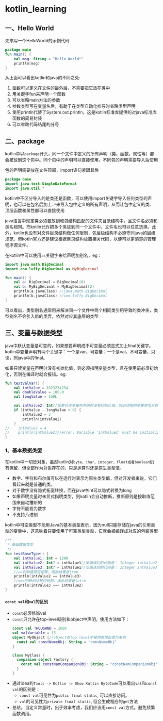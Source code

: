 # kotlin_learning

## 一、Hello World

先来写一个HelloWorld的示例代码
```kotlin
package main
fun main() {
    val msg: String = "Hello World!"
    println(msg)
}
```

从上面可以看出kotlin和java的不同之处:
1. 函数可以定义在文件的最外层，不需要把它放在类中
2. 用关键字fun来声明一个函数
3. 可以省略main方法的参数
4. 参数类型写在变量名后，有助于在类型自动化推导时省略类型声明
5. 使用println代替了System.out.println，这是kotlin标准库提供的对java标准库函数的简易封装
6. 可以省略代码结尾的分号

## 二、package

kotlin中以`package`开头，同一个文件中定义的所有声明（类，函数，属性等）都会被放到这个包中。同个包中的声明可以直接使用，不同包的声明需要导入后使用

包的声明需要放在文件顶部，import语句紧跟其后

```kotlin
package base
import java.text.SimpleDateFormat
import java.util.*
```

kotlin中不区分导入的是类还是函数，可以使用import关键字导入任何类型的声明，也可以在包名后加上`.*`来导入包中定义的所有声明，从而让包中定义的类、顶层函数和属性都可以直接使用

java语言中规定类必须要放到和包结构匹配的文件夹目录结构中，且文件名必须和类名相同。而kotlin允许把多个类放到同一个文件中，文件名也可以任意选择。此外，kotlin也没有对文件目录结构做任何限制，包层级结构不必遵守同java的层级规范，但kotlin官方还是建议根据目录结构放置相关代码，以便可以更清楚的管理程序源文件。

在kotlin中可以使用`as`关键字来给声明加别名，eg：
```kotlin
import java.math.BigDecimal
import com.luffy.BigDecimal as MyBigDecimal

fun main() {
    val a: BigDecimal = BigDecimal(0)
    val b: MyBigDecimal = MyBigDecimal(2)
    println(a.javaClass) //java.math.BigDecimal
    println(b.javaClass) //com.luffy.BigDecimal
}
```
可以看出，类型别名通常用来解决同一个文件中两个相同类引用导致的类冲突，类型别名不会引入新的类弄，依然对应其底层的类型 

## 三、变量与数据类型

java中默认变量是可变的，如果想要声明成不可变量必须显式加上final关键字。kotlin中变量声明有两个关键字：一个是var，可变量；一个是val，不可变量，只读，同java中的final。

如果只读变量在声明时没有初始化值，则必须指明变量类型，且在使用前必须初始化，否则在编译时就会报错。eg:
```kotlin
fun textValVar() {
    val intValue = 1023234234
    val doubleValue = 100.0
    val longValue = 100L

    val intValue2: Int//如果只读变量在声明时没有初始化值，则必须指明变量类型且在使用前必须初始化，否则在编译时就会报错
    if (intValue - longValue > 0) {
        intValue2 = 3
        println(intValue2)
    }
//    intValue2 = 4
//    println(intValue2)//error, Variable 'intValue2' must be initialized
}
```

### 1、基本数据类型
在kotlin中一切皆对象，虽然kotlin对`byte、char、integer、float或者boolean`仍有保留，但全部作为对象存在的，只是运算时还是原生类型值。
* 数字、字符和布尔值可以在运行时表示为原生类型值，但对开发者来说，它们看起来就是普通的类。
* 对于数字没有隐式拓宽转换，而在java中int可以隐式转换为long
* 如果声明变量时未显式指明类型，则kotlin会自动推断，推断原则是按取值范围来自动推断的
* 字符不能视为数字
* 不支持八进制

kotlin中可空类型不能用Java的基本类型表示，因为null只能存储在java的引用类型的变量中，这意味着只要使用了可空类型类型，它就会被编译成对应的包装类型
```kotlin
/**
 * 基础数据类型
 */
fun testBaseType() {
    val intValue1: Int = 1200
    val intValue2: Int? = intValue1//反编译后的代码是： Integer intValue2 = Integer.valueOf(intValue1)
    val intValue3: Int? = intValue1//反编译后的代码是： Integer intValue3 = Integer.valueOf(intValue1)
    //==判断值是否相等，因此结果是true
    println(intValue2 == intValue3)
    //===判断地址是否相同，因此结果是false
    println(intValue3 === intValue2)
}
```
#### `const val`和`val`的区别
* `const`必须修饰val
* `const`只允许在top-level级别和object中声明，使用方法如下：
  ```kotlin
  const val THOUSAND = 1000
  val valVariable = 15
  object MyObject {//object在top level中使用表增此类为单例
    const val constNameObj: String = "consNameObj"
  } 
  
  class MyClass {
    companion object Factory {
      const val constNamCompanionObj: String = "constNamCompanionObj"
    }
  }
  ```
* 通过idea的`Tools -> Kotlin -> Show Kotlin ByteCode`可以看出`val`和`const val`的区别是：
  * `const val`可见性为`public final static`, 可以直接访问。
  * `val`的可见性为`private final static`, 但会生成相应的`get`方法
* 总结，当定义常量时，出于效率考虑，我们应该用`const val`方式，避免频繁函数调用。


